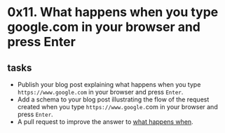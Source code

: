 # 0x11. What happens when you type google.com in your browser and press Enter

## tasks

- Publish your blog post explaining what happens when you type `https://www.google.com` in your browser and press `Enter`.
- Add a schema to your blog post illustrating the flow of the request created when you type `https://www.google.`com in your browser and press `Enter`.
- A pull request to improve the answer to [what happens when](https://github.com/alex/what-happens-when#the-g-key-is-pressed).

